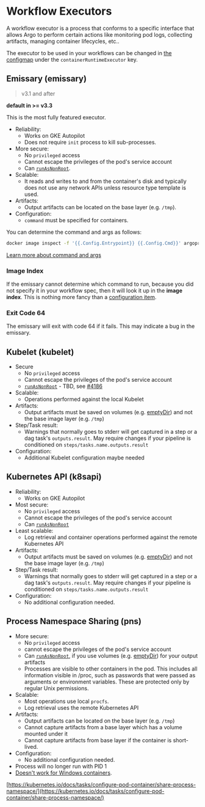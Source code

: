 # Workflow Executors

A workflow executor is a process that conforms to a specific interface that allows Argo to perform certain actions like monitoring pod logs, collecting artifacts, managing container lifecycles, etc..

The executor to be used in your workflows can be changed in [the configmap](./workflow-controller-configmap.yaml) under the `containerRuntimeExecutor` key.

## Emissary (emissary)

> v3.1 and after

**default in >= v3.3**

This is the most fully featured executor.

* Reliability:
    * Works on GKE Autopilot
    * Does not require `init` process to kill sub-processes.
* More secure:
    * No `privileged` access
    * Cannot escape the privileges of the pod's service account
    * Can [`runAsNonRoot`](workflow-pod-security-context.md).
* Scalable:
    * It reads and writes to and from the container's disk and typically does not use any network APIs unless resource
    type template is used.
* Artifacts:
    * Output artifacts can be located on the base layer (e.g. `/tmp`).
* Configuration:
    * `command` must be specified for containers.

You can determine the command and args as follows:

```bash
docker image inspect -f '{{.Config.Entrypoint}} {{.Config.Cmd}}' argoproj/argosay:v2
```

[Learn more about command and args](https://kubernetes.io/docs/tasks/inject-data-application/define-command-argument-container/#notes)

### Image Index

If the emissary cannot determine which command to run, because you did not specify it in your workflow spec, then it
will look it up in the **image index**. This is nothing more fancy than
a [configuration item](workflow-controller-configmap.yaml).

### Exit Code 64

The emissary will exit with code 64 if it fails. This may indicate a bug in the emissary.

## Kubelet (kubelet)

* Secure
    * No `privileged` access
    * Cannot escape the privileges of the pod's service account
    * [`runAsNonRoot`](workflow-pod-security-context.md) - TBD, see [#4186](https://github.com/argoproj/argo-workflows/issues/4186)
* Scalable:
    * Operations performed against the local Kubelet
* Artifacts:
    * Output artifacts must be saved on volumes (e.g. [emptyDir](empty-dir.md)) and not the base image layer (e.g. `/tmp`)
* Step/Task result:
    * Warnings that normally goes to stderr will get captured in a step or a dag task's `outputs.result`. May require changes if your pipeline is conditioned on `steps/tasks.name.outputs.result`
* Configuration:
    * Additional Kubelet configuration maybe needed

## Kubernetes API (k8sapi)

* Reliability:
    * Works on GKE Autopilot
* Most secure:
    * No `privileged` access
    * Cannot escape the privileges of the pod's service account
    * Can [`runAsNonRoot`](workflow-pod-security-context.md)
* Least scalable:
    * Log retrieval and container operations performed against the remote Kubernetes API
* Artifacts:
    * Output artifacts must be saved on volumes (e.g. [emptyDir](empty-dir.md)) and not the base image layer (e.g. `/tmp`)
* Step/Task result:
    * Warnings that normally goes to stderr will get captured in a step or a dag task's `outputs.result`. May require changes if your pipeline is conditioned on `steps/tasks.name.outputs.result`
* Configuration:
    * No additional configuration needed.

## Process Namespace Sharing (pns)

* More secure:
    * No `privileged` access
    * cannot escape the privileges of the pod's service account
    * Can [`runAsNonRoot`](workflow-pod-security-context.md), if you use volumes (e.g. [emptyDir](empty-dir.md)) for your output artifacts
    * Processes are visible to other containers in the pod. This includes all information visible in /proc, such as passwords that were passed as arguments or environment variables. These are protected only by regular Unix permissions.
* Scalable:
    * Most operations use local `procfs`.
    * Log retrieval uses the remote Kubernetes API
* Artifacts:
    * Output artifacts can be located on the base layer (e.g. `/tmp`)
    * Cannot capture artifacts from a base layer which has a volume mounted under it
    * Cannot capture artifacts from base layer if the container is short-lived.
* Configuration:
    * No additional configuration needed.
* Process will no longer run with PID 1
* [Doesn't work for Windows containers](https://kubernetes.io/docs/setup/production-environment/windows/intro-windows-in-kubernetes/#v1-pod).

[https://kubernetes.io/docs/tasks/configure-pod-container/share-process-namespace/](https://kubernetes.io/docs/tasks/configure-pod-container/share-process-namespace/)
